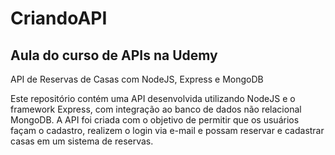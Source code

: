 # CriandoAPI
Aula do curso de APIs na Udemy
---------------------------------------------------------
API de Reservas de Casas com NodeJS, Express e MongoDB

Este repositório contém uma API desenvolvida utilizando NodeJS e o framework Express, com integração ao banco de dados não relacional MongoDB. A API foi criada com o objetivo de permitir que os usuários façam o cadastro, realizem o login via e-mail e possam reservar e cadastrar casas em um sistema de reservas.
